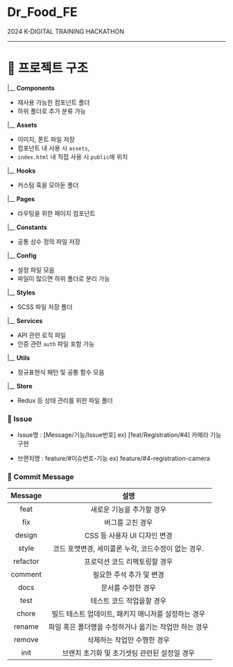 # Dr_Food_FE
2024 K-DIGITAL TRAINING HACKATHON
<hr/>

# 📁 프로젝트 구조

|__ **Components** 
   - 재사용 가능한 컴포넌트 폴더
   - 하위 폴더로 추가 분류 가능

|__ **Assets** 
   - 이미지, 폰트 파일 저장
   - 컴포넌트 내 사용 시 `assets`,
   - `index.html` 내 직접 사용 시 `public`에 위치

|__ **Hooks** 
   - 커스텀 훅을 모아둔 폴더

|__ **Pages** 
   - 라우팅을 위한 페이지 컴포넌트

|__ **Constants** 
   - 공통 상수 정의 파일 저장

|__ **Config** 
   - 설정 파일 모음
   - 파일이 많으면 하위 폴더로 분리 가능

|__ **Styles** 
   - SCSS 파일 저장 폴더

|__ **Services** 
   - API 관련 로직 파일
   - 인증 관련 `auth` 파일 포함 가능

|__ **Utils** 
   - 정규표현식 패턴 및 공통 함수 모음

|__ **Store** 
   - Redux 등 상태 관리를 위한 파일 폴더

### 📄 Issue
- Issue명 : [Message/기능/Issue번호]
      ex)  [feat/Registration/#4] 카메라 기능 구현 

- 브랜치명 : feature/#이슈번호-기능
      ex)  feature/#4-registration-camera


### 📄 Commit  Message

|Message|설명|
|:---:|:---:|
|feat|새로운 기능을 추가할 경우|
|fix|버그를 고친 경우|
|design|CSS 등 사용자 UI 디자인 변경|
|style|코드 포맷변경, 세미콜론 누락, 코드수정이 없는 경우.|
|refactor |프로덕션 코드 리펙토링할 경우|
|comment|필요한 주석 추가 및 변경|
|docs|문서를 수정한 경우|
|test|테스트 코드 작업을할 경우|
|chore|빌드 테스트 업데이트, 패키지 매니저를 설정하는 경우|
|rename|파일 혹은 폴더명을 수정하거나 옮기는 작업만 하는 경우|
|remove|삭제하는 작업만 수행한 경우|
|init|브랜치 초기화 및 초기셋팅 관련된 설정일 경우|


